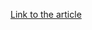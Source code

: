 [Link to the article](https://www.huntress.com/blog/hackers-no-hashing-randomizing-api-hashes-to-evade-cobalt-strike-shellcode-detection)
